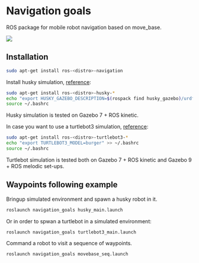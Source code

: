 # Navigation goals
ROS package for mobile robot navigation based on move_base.

<img src="https://github.com/RuslanAgishev/navigation_goals/blob/master/figures/husky_example.png"/>

## Installation

```bash
sudo apt-get install ros-<distro>-navigation
```

Install husky simulation, [reference](http://wiki.ros.org/husky_navigation/Tutorials):
```bash
sudo apt-get install ros-<distro>-husky-*
echo "export HUSKY_GAZEBO_DESCRIPTION=$(rospack find husky_gazebo)/urdf/description.gazebo.xacro" >> ~/.bashrc
source ~/.bashrc
```
Husky simulation is tested on Gazebo 7 + ROS kinetic.

In case you want to use a turtlebot3 simulation, [reference](https://hotblackrobotics.github.io/en/blog/2018/01/29/seq-goals-py/):
```bash
sudo apt-get install ros-<distro>-turtlebot3-*
echo "export TURTLEBOT3_MODEL=burger" >> ~/.bashrc
source ~/.bashrc
```
Turtlebot simulation is tested both on Gazebo 7 + ROS kinetic and Gazebo 9 + ROS melodic set-ups.

## Waypoints following example
Bringup simulated environment and spawn a husky robot in it.
```bash
roslaunch navigation_goals husky_main.launch
```
Or in order to spwan a turtlebot in a simulated environment:
```bash
roslaunch navigation_goals turtlebot3_main.launch
```
Command a robot to visit a sequence of waypoints.
```bash
roslaunch navigation_goals movebase_seq.launch
```

